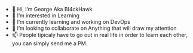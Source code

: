 - 👋 Hi, I’m George Aka Bl4ckHawk
- 👀 I’m interested in Learning
- 🌱 I’m currently learning and working on DevOps
- 💞️ I’m looking to collaborate on Anything that will draw my attention
- 📫 People tipicaly have to go out in real life in order to learn each other, you can simply send me a PM.

<!---
Bl4ckHawk/Bl4ckHawk is a ✨ special ✨ repository because its `README.md` (this file) appears on your GitHub profile.
You can click the Preview link to take a look at your changes.
--->
